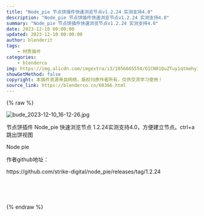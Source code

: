 ```yaml
---
title: "Node_pie 节点饼插件快速浏览节点v1.2.24 实测支持4.0"
description: "Node_pie 节点饼插件快速浏览节点v1.2.24 实测支持4.0"
summary: "Node_pie 节点饼插件快速浏览节点v1.2.24 实测支持4.0"
date: 2023-12-10 00:00:00
updated: 2023-12-10 00:00:00
author: blenderit
tags: 
    - 材质插件
categories:
    - blenderco
img: https://img.alicdn.com/imgextra/i3/1856665554/O1CN01QuZTuy1qtmehyIttB_!!1856665554.jpg
showGetMethod: false
copyright: 本插件资源来自网络，版权归原作者所有，仅供交流学习使用！
source_link: https://blenderco.cn/60366.html
---
```


{% raw %}
<p><img src="https://img.alicdn.com/imgextra/i3/1856665554/O1CN01QuZTuy1qtmehyIttB_!!1856665554.jpg" alt="bude_2023-12-10_16-12-26.jpg"></p><p>节点饼插件 Node_pie 快速浏览节点 1.2.24实测支持4.0，方便建立节点。ctrl+a跳出饼视图</p><p>Node pie</p><p>作者github地址：</p><p>https://github.com/strike-digital/node_pie/releases/tag/1.2.24</p><p> </p><p> </p>
<div style="display: none">blenderco</div>
{% endraw %}